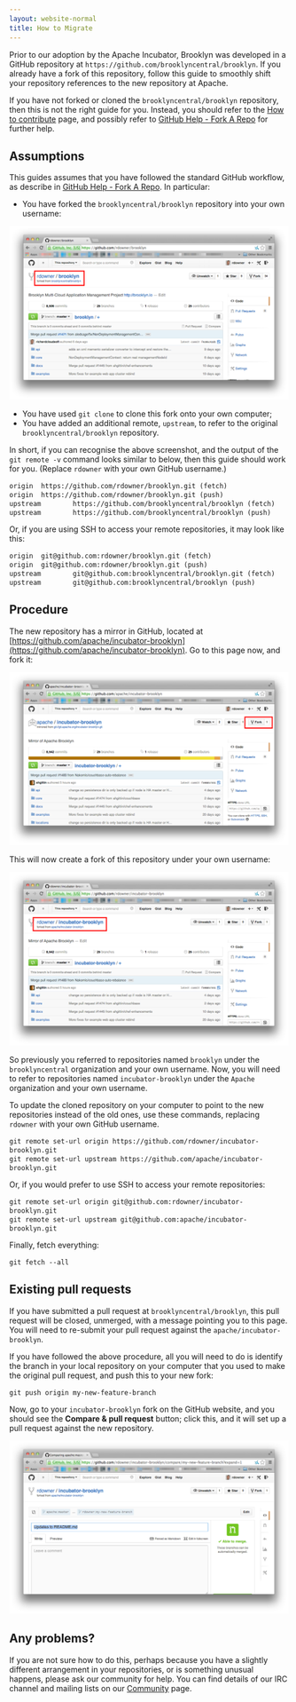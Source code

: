```yaml
---
layout: website-normal
title: How to Migrate
---
```


Prior to our adoption by the Apache Incubator, Brooklyn was developed in a
GitHub repository at `https://github.com/brooklyncentral/brooklyn`. If you
already have a fork of this repository, follow this guide to smoothly shift
your repository references to the new repository at Apache.

If you have not forked or cloned the `brooklyncentral/brooklyn` repository,
then this is not the right guide for you. Instead, you should refer to the
[How to contribute](how-to-contribute.html) page, and possibly refer to
[GitHub Help - Fork A Repo](https://help.github.com/articles/fork-a-repo) for
further help.


Assumptions
-----------

This guides assumes that you have followed the standard GitHub workflow, as
describe in [GitHub Help - Fork A Repo](https://help.github.com/articles/fork-a-repo).
In particular:

- You have forked the `brooklyncentral/brooklyn` repository into your own
  username:

![Screenshot of GitHub showing a typical fork](fork-before.png)

- You have used `git clone` to clone this fork onto your own computer;
- You have added an additional remote, `upstream`, to refer to the original
  `brooklyncentral/brooklyn` repository.

In short, if you can recognise the above screenshot, and the output of the
`git remote -v` command looks similar to below, then this guide should work
for you. (Replace `rdowner` with your own GitHub username.)

    origin  https://github.com/rdowner/brooklyn.git (fetch)
    origin  https://github.com/rdowner/brooklyn.git (push)
    upstream        https://github.com/brooklyncentral/brooklyn (fetch)
    upstream        https://github.com/brooklyncentral/brooklyn (push)

Or, if you are using SSH to access your remote repositories, it may look like
this:

    origin  git@github.com:rdowner/brooklyn.git (fetch)
    origin  git@github.com:rdowner/brooklyn.git (push)
    upstream        git@github.com:brooklyncentral/brooklyn.git (fetch)
    upstream        git@github.com:brooklyncentral/brooklyn (push)



Procedure
---------

The new repository has a mirror in GitHub, located at
[https://github.com/apache/incubator-brooklyn](https://github.com/apache/incubator-brooklyn).
Go to this page now, and fork it:

![Screenshot of the new repository mirror in GitHub, with fork button](fork-new.png)

This will now create a fork of this repository under your own username:

![Screenshot of the new fork in your workspace](fork-after.png)

So previously you referred to repositories named `brooklyn` under the
`brooklyncentral` organization and your own username. Now, you will need to
refer to repositories named `incubator-brooklyn` under the `Apache`
organization and your own username.

To update the cloned repository on your computer to point to the new
repositories instead of the old ones, use these commands, replacing `rdowner`
with your own GitHub username.

    git remote set-url origin https://github.com/rdowner/incubator-brooklyn.git
    git remote set-url upstream https://github.com/apache/incubator-brooklyn.git

Or, if you would prefer to use SSH to access your remote repositories:

    git remote set-url origin git@github.com:rdowner/incubator-brooklyn.git
    git remote set-url upstream git@github.com:apache/incubator-brooklyn.git

Finally, fetch everything:

    git fetch --all


Existing pull requests
----------------------

If you have submitted a pull request at `brooklyncentral/brooklyn`, this pull
request will be closed, unmerged, with a message pointing you to this page. You
will need to re-submit your pull request against the
`apache/incubator-brooklyn`.

If you have followed the above procedure, all you will need to do is identify
the branch in your local repository on your computer that you used to make the
original pull request, and push this to your new fork:

```
git push origin my-new-feature-branch
```

Now, go to your `incubator-brooklyn` fork on the GitHub website, and you should
see the **Compare &amp; pull request** button; click this, and it will set up a
pull request against the new repository.

![Screen shot of a pull request against incubator-brooklyn](pull-request.png)


Any problems?
-------------

If you are not sure how to do this, perhaps because you have a slightly
different arrangement in your repositories, or is something unusual happens,
please ask our community for help. You can find details of our IRC channel
and mailing lists on our [Community](index.html) page.

